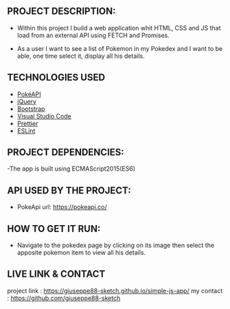 ## PROJECT DESCRIPTION:

- Within this project I build a web application whit HTML, CSS and JS that load from an external API using FETCH and Promises.

- As a user I want to see a list of Pokemon in my Pokedex and I want to be able, one time select it, display all his details. 

## TECHNOLOGIES USED

- [PokéAPI](https://github.com/PokeAPI/pokeapi)
- [jQuery](https://jquery.com/)
- [Bootstrap](https://getbootstrap.com/)
- [Visual Studio Code](https://code.visualstudio.com/)
- [Prettier](https://prettier.io/)
- [ESLint](https://eslint.org/)

## PROJECT DEPENDENCIES:

-The app is built using ECMAScript2015(ES6)


## API USED BY THE PROJECT:

- PokeApi url: https://pokeapi.co/


## HOW TO GET IT RUN:

- Navigate to the pokedex page by clicking on its image then select the apposite pokemon item to view all his details.

## LIVE LINK & CONTACT

project link : https://giuseppe88-sketch.github.io/simple-js-app/
my contact : https://github.com/giuseppe88-sketch
